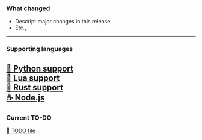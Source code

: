 ### What changed
- Descript major changes in this release
- Etc.,

---
### Supporting languages
[🐍 Python support](https://github.com/Silletr/LazyDevHelper/blob/main/python/pip_install.py)  
[💎 Lua support](https://github.com/Silletr/LazyDevHelper/blob/main/python/luarocks_install.py)  
[🦀 Rust support](https://github.com/Silletr/LazyDevHelper/blob/main/python/cargo_install.py)  
[☕ Node.js](https://github.com/Silletr/LazyDevHelper/blob/main/python/npm_install.py)  
---
### Current TO-DO
[📃 TODO file](https://github.com/Silletr/LazyDevHelper/blob/main/TODO.md)

